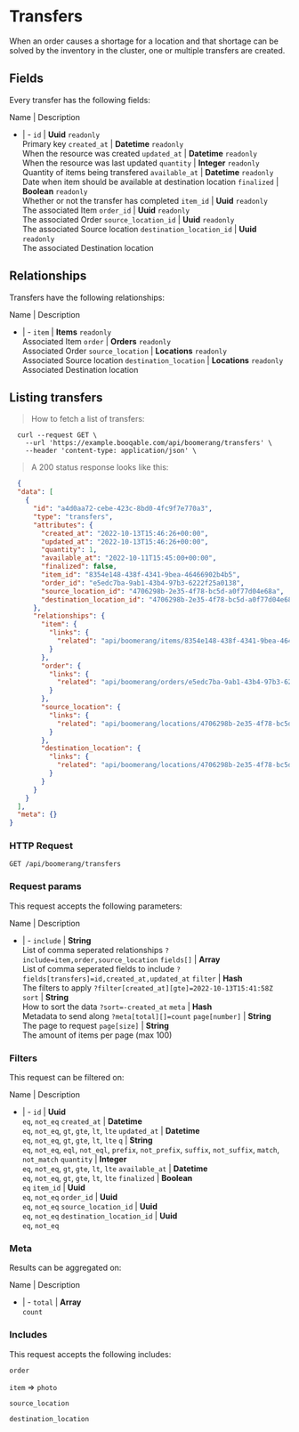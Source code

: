 # Transfers

When an order causes a shortage for a location and that shortage can be solved by the inventory in the cluster, one or multiple transfers are created.

## Fields
Every transfer has the following fields:

Name | Description
- | -
`id` | **Uuid** `readonly`<br>Primary key
`created_at` | **Datetime** `readonly`<br>When the resource was created
`updated_at` | **Datetime** `readonly`<br>When the resource was last updated
`quantity` | **Integer** `readonly`<br>Quantity of items being transfered
`available_at` | **Datetime** `readonly`<br>Date when item should be available at destination location
`finalized` | **Boolean** `readonly`<br>Whether or not the transfer has completed
`item_id` | **Uuid** `readonly`<br>The associated Item
`order_id` | **Uuid** `readonly`<br>The associated Order
`source_location_id` | **Uuid** `readonly`<br>The associated Source location
`destination_location_id` | **Uuid** `readonly`<br>The associated Destination location


## Relationships
Transfers have the following relationships:

Name | Description
- | -
`item` | **Items** `readonly`<br>Associated Item
`order` | **Orders** `readonly`<br>Associated Order
`source_location` | **Locations** `readonly`<br>Associated Source location
`destination_location` | **Locations** `readonly`<br>Associated Destination location


## Listing transfers



> How to fetch a list of transfers:

```shell
  curl --request GET \
    --url 'https://example.booqable.com/api/boomerang/transfers' \
    --header 'content-type: application/json' \
```

> A 200 status response looks like this:

```json
  {
  "data": [
    {
      "id": "a4d0aa72-cebe-423c-8bd0-4fc9f7e770a3",
      "type": "transfers",
      "attributes": {
        "created_at": "2022-10-13T15:46:26+00:00",
        "updated_at": "2022-10-13T15:46:26+00:00",
        "quantity": 1,
        "available_at": "2022-10-11T15:45:00+00:00",
        "finalized": false,
        "item_id": "8354e148-438f-4341-9bea-46466902b4b5",
        "order_id": "e5edc7ba-9ab1-43b4-97b3-6222f25a0138",
        "source_location_id": "4706298b-2e35-4f78-bc5d-a0f77d04e68a",
        "destination_location_id": "4706298b-2e35-4f78-bc5d-a0f77d04e68a"
      },
      "relationships": {
        "item": {
          "links": {
            "related": "api/boomerang/items/8354e148-438f-4341-9bea-46466902b4b5"
          }
        },
        "order": {
          "links": {
            "related": "api/boomerang/orders/e5edc7ba-9ab1-43b4-97b3-6222f25a0138"
          }
        },
        "source_location": {
          "links": {
            "related": "api/boomerang/locations/4706298b-2e35-4f78-bc5d-a0f77d04e68a"
          }
        },
        "destination_location": {
          "links": {
            "related": "api/boomerang/locations/4706298b-2e35-4f78-bc5d-a0f77d04e68a"
          }
        }
      }
    }
  ],
  "meta": {}
}
```

### HTTP Request

`GET /api/boomerang/transfers`

### Request params

This request accepts the following parameters:

Name | Description
- | -
`include` | **String** <br>List of comma seperated relationships `?include=item,order,source_location`
`fields[]` | **Array** <br>List of comma seperated fields to include `?fields[transfers]=id,created_at,updated_at`
`filter` | **Hash** <br>The filters to apply `?filter[created_at][gte]=2022-10-13T15:41:58Z`
`sort` | **String** <br>How to sort the data `?sort=-created_at`
`meta` | **Hash** <br>Metadata to send along `?meta[total][]=count`
`page[number]` | **String** <br>The page to request
`page[size]` | **String** <br>The amount of items per page (max 100)


### Filters

This request can be filtered on:

Name | Description
- | -
`id` | **Uuid** <br>`eq`, `not_eq`
`created_at` | **Datetime** <br>`eq`, `not_eq`, `gt`, `gte`, `lt`, `lte`
`updated_at` | **Datetime** <br>`eq`, `not_eq`, `gt`, `gte`, `lt`, `lte`
`q` | **String** <br>`eq`, `not_eq`, `eql`, `not_eql`, `prefix`, `not_prefix`, `suffix`, `not_suffix`, `match`, `not_match`
`quantity` | **Integer** <br>`eq`, `not_eq`, `gt`, `gte`, `lt`, `lte`
`available_at` | **Datetime** <br>`eq`, `not_eq`, `gt`, `gte`, `lt`, `lte`
`finalized` | **Boolean** <br>`eq`
`item_id` | **Uuid** <br>`eq`, `not_eq`
`order_id` | **Uuid** <br>`eq`, `not_eq`
`source_location_id` | **Uuid** <br>`eq`, `not_eq`
`destination_location_id` | **Uuid** <br>`eq`, `not_eq`


### Meta

Results can be aggregated on:

Name | Description
- | -
`total` | **Array** <br>`count`


### Includes

This request accepts the following includes:

`order`


`item` => 
`photo`




`source_location`


`destination_location`





